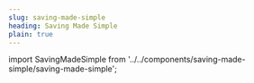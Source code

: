 ```yaml
---
slug: saving-made-simple
heading: Saving Made Simple
plain: true
---
```

import SavingMadeSimple from '../../components/saving-made-simple/saving-made-simple';

<SavingMadeSimple/>